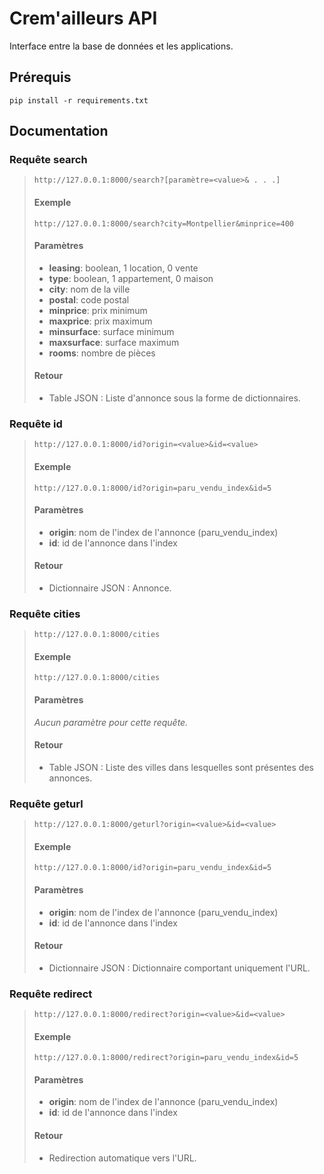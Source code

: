 # Crem'ailleurs API
Interface entre la base de données et les applications.

## Prérequis
```
pip install -r requirements.txt
```

## Documentation

### Requête search
>```
>http://127.0.0.1:8000/search?[paramètre=<value>& . . .]
>```
>#### Exemple
>```
>http://127.0.0.1:8000/search?city=Montpellier&minprice=400
>```
>
>#### Paramètres
>+ **leasing**: boolean, 1 location, 0 vente
>+ **type**: boolean, 1 appartement, 0 maison
>+ **city**: nom de la ville
>+ **postal**: code postal
>+ **minprice**: prix minimum
>+ **maxprice**: prix maximum
>+ **minsurface**: surface minimum
>+ **maxsurface**: surface maximum
>+ **rooms**: nombre de pièces
>
>#### Retour
>+ Table JSON : Liste d'annonce sous la forme de dictionnaires.

### Requête id
>```
>http://127.0.0.1:8000/id?origin=<value>&id=<value>
>```
>#### Exemple
>```
>http://127.0.0.1:8000/id?origin=paru_vendu_index&id=5
>```
>
>#### Paramètres
>+ **origin**: nom de l'index de l'annonce (paru_vendu_index)
>+ **id**: id de l'annonce dans l'index
>
>#### Retour
>+ Dictionnaire JSON : Annonce.

### Requête cities
>```
>http://127.0.0.1:8000/cities
>```
>#### Exemple
>```
>http://127.0.0.1:8000/cities
>```
>
>#### Paramètres
>*Aucun paramètre pour cette requête.*
>
>#### Retour
>+ Table JSON : Liste des villes dans lesquelles sont présentes des annonces.

### Requête geturl
>```
>http://127.0.0.1:8000/geturl?origin=<value>&id=<value>
>```
>#### Exemple
>```
>http://127.0.0.1:8000/id?origin=paru_vendu_index&id=5
>```
>
>#### Paramètres
>+ **origin**: nom de l'index de l'annonce (paru_vendu_index)
>+ **id**: id de l'annonce dans l'index
>
>#### Retour
>+ Dictionnaire JSON : Dictionnaire comportant uniquement l'URL.

### Requête redirect
>```
>http://127.0.0.1:8000/redirect?origin=<value>&id=<value>
>```
>#### Exemple
>```
>http://127.0.0.1:8000/redirect?origin=paru_vendu_index&id=5
>```
>
>#### Paramètres
>+ **origin**: nom de l'index de l'annonce (paru_vendu_index)
>+ **id**: id de l'annonce dans l'index
>
>#### Retour
>+ Redirection automatique vers l'URL.

